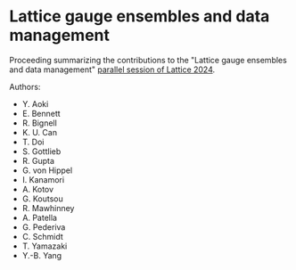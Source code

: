# Lattice gauge ensembles and data management

Proceeding summarizing the contributions to the "Lattice gauge ensembles and data management" [parallel session of Lattice 2024](https://conference.ippp.dur.ac.uk/event/1265/sessions/1744/#20240802).

Authors:
- Y. Aoki
- E. Bennett
- R. Bignell
- K. U. Can
- T. Doi
- S. Gottlieb
- R. Gupta
- G. von Hippel
- I. Kanamori
- A. Kotov
- G. Koutsou
- R. Mawhinney
- A. Patella
- G. Pederiva
- C. Schmidt
- T. Yamazaki
- Y.-B. Yang

